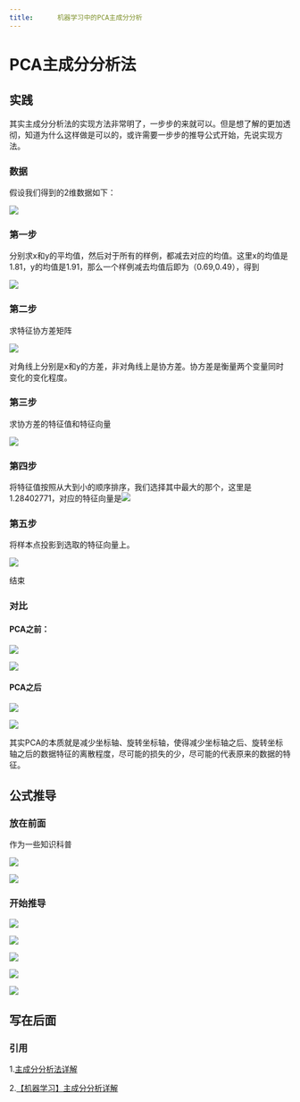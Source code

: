 ```yaml
---
title:      机器学习中的PCA主成分分析
---
```

# PCA主成分分析法

## 实践

其实主成分分析法的实现方法非常明了，一步步的来就可以。但是想了解的更加透彻，知道为什么这样做是可以的，或许需要一步步的推导公式开始，先说实现方法。

### 数据

 假设我们得到的2维数据如下：

![](http://markdocpicture.oss-cn-hangzhou.aliyuncs.com/18-7-19/60861608.jpg)

### 第一步

分别求x和y的平均值，然后对于所有的样例，都减去对应的均值。这里x的均值是1.81，y的均值是1.91，那么一个样例减去均值后即为（0.69,0.49），得到

![](http://markdocpicture.oss-cn-hangzhou.aliyuncs.com/18-7-19/63568222.jpg)

### 第二步

求特征协方差矩阵

![](http://markdocpicture.oss-cn-hangzhou.aliyuncs.com/18-7-19/23469031.jpg)

 对角线上分别是x和y的方差，非对角线上是协方差。协方差是衡量两个变量同时变化的变化程度。

### 第三步

求协方差的特征值和特征向量

![](http://markdocpicture.oss-cn-hangzhou.aliyuncs.com/18-7-19/78770624.jpg)

### 第四步

将特征值按照从大到小的顺序排序，我们选择其中最大的那个，这里是1.28402771，对应的特征向量是![](http://markdocpicture.oss-cn-hangzhou.aliyuncs.com/18-7-19/960789.jpg)

### 第五步

将样本点投影到选取的特征向量上。

![](http://markdocpicture.oss-cn-hangzhou.aliyuncs.com/18-7-19/85891351.jpg)

结束

### 对比

#### PCA之前：

![](http://markdocpicture.oss-cn-hangzhou.aliyuncs.com/18-7-19/55175392.jpg)

![](http://markdocpicture.oss-cn-hangzhou.aliyuncs.com/18-7-19/39768521.jpg)

#### PCA之后

![](http://markdocpicture.oss-cn-hangzhou.aliyuncs.com/18-7-19/94723949.jpg)

![](http://markdocpicture.oss-cn-hangzhou.aliyuncs.com/18-7-19/46775265.jpg)

其实PCA的本质就是减少坐标轴、旋转坐标轴，使得减少坐标轴之后、旋转坐标轴之后的数据特征的离散程度，尽可能的损失的少，尽可能的代表原来的数据的特征。

## 公式推导

### 放在前面

作为一些知识科普

![](https://markdocpicture.oss-cn-hangzhou.aliyuncs.com/iPic/2018-07-19-081534.png)

![](https://markdocpicture.oss-cn-hangzhou.aliyuncs.com/iPic/2018-07-19-082158.png)

### 开始推导

![](https://markdocpicture.oss-cn-hangzhou.aliyuncs.com/iPic/2018-07-19-082302.png)

![](https://markdocpicture.oss-cn-hangzhou.aliyuncs.com/iPic/2018-07-19-082322.png)

![](https://markdocpicture.oss-cn-hangzhou.aliyuncs.com/iPic/2018-07-19-082412.png)

![](https://markdocpicture.oss-cn-hangzhou.aliyuncs.com/iPic/2018-07-19-082507.png)

![](https://markdocpicture.oss-cn-hangzhou.aliyuncs.com/iPic/2018-07-19-082528.png)

## 写在后面

### 引用

1.[主成分分析法详解](https://blog.csdn.net/wtq1993/article/details/51305236)

2.[【机器学习】主成分分析详解](https://blog.csdn.net/lyl771857509/article/details/79435402)